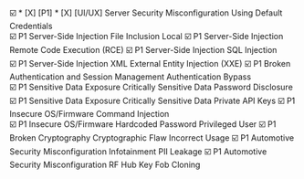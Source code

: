 :ballot_box_with_check: * [X] [P1] * [X]   [UI/UX]	Server Security Misconfiguration	Using Default Credentials	
:ballot_box_with_check: P1	Server-Side Injection	File Inclusion	Local
:ballot_box_with_check: P1	Server-Side Injection	Remote Code Execution (RCE)	
:ballot_box_with_check: P1	Server-Side Injection	SQL Injection	
:ballot_box_with_check: P1	Server-Side Injection	XML External Entity Injection (XXE)	
:ballot_box_with_check: P1	Broken Authentication and Session Management	Authentication Bypass	
:ballot_box_with_check: P1	Sensitive Data Exposure	Critically Sensitive Data	Password Disclosure
:ballot_box_with_check: P1	Sensitive Data Exposure	Critically Sensitive Data	Private API Keys
:ballot_box_with_check: P1	Insecure OS/Firmware	Command Injection	
:ballot_box_with_check: P1	Insecure OS/Firmware	Hardcoded Password	Privileged User
:ballot_box_with_check: P1	Broken Cryptography	Cryptographic Flaw	Incorrect Usage
:ballot_box_with_check: P1	Automotive Security Misconfiguration	Infotainment	PII Leakage
:ballot_box_with_check: P1	Automotive Security Misconfiguration	RF Hub	Key Fob Cloning
